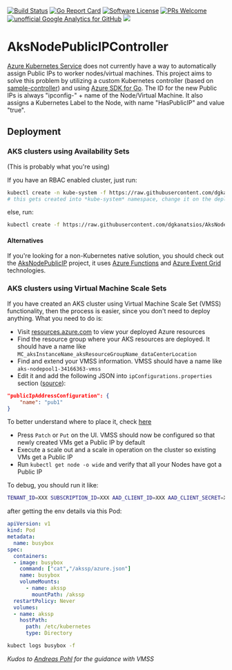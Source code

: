 [![Build Status](https://dev.azure.com/dgkanatsios/AksNodePublicIPController/_apis/build/status/AksNodePublicIPController-CI?branchName=master)](https://dev.azure.com/dgkanatsios/AksNodePublicIPController/_build/latest?definitionId=1&branchName=master)
[![Go Report Card](https://goreportcard.com/badge/github.com/dgkanatsios/AksNodePublicIPController)](https://goreportcard.com/report/github.com/dgkanatsios/AksNodePublicIPController)
[![Software License](https://img.shields.io/badge/license-MIT-brightgreen.svg?style=flat-square)](LICENSE)
[![PRs Welcome](https://img.shields.io/badge/PRs-welcome-brightgreen.svg?style=flat-square)](http://makeapullrequest.com)
[![unofficial Google Analytics for GitHub](https://gaforgithub.azurewebsites.net/api?repo=AksNodePublicIPController)](https://github.com/dgkanatsios/gaforgithub)
![](https://img.shields.io/badge/status-beta-yellow.svg)

# AksNodePublicIPController

[Azure Kubernetes Service](https://azure.microsoft.com/en-us/services/kubernetes-service/) does not currently have a way to automatically assign Public IPs to worker nodes/virtual machines. This project aims to solve this problem by utilizing a custom Kubernetes controller (based on [sample-controller](https://github.com/kubernetes/sample-controller)) and using [Azure SDK for Go](https://docs.microsoft.com/en-us/go/azure/). The ID for the new Public IPs is always "ipconfig-" + name of the Node/Virtual Machine. It also assigns a Kubernetes Label to the Node, with name "HasPublicIP" and value "true".

## Deployment

### AKS clusters using Availability Sets

(This is probably what you're using)

If you have an RBAC enabled cluster, just run:

```bash
kubectl create -n kube-system -f https://raw.githubusercontent.com/dgkanatsios/AksNodePublicIPController/master/deploy.yaml
# this gets created into *kube-system* namespace, change it on the deploy.yaml
```

else, run:

```bash
kubectl create -f https://raw.githubusercontent.com/dgkanatsios/AksNodePublicIPController/master/deploy-no-rbac.yaml
```

#### Alternatives

If you're looking for a non-Kubernetes native solution, you should check out the [AksNodePublicIP](https://github.com/dgkanatsios/AksNodePublicIP) project, it uses [Azure Functions](https://functions.azure.com) and [Azure Event Grid](https://azure.microsoft.com/en-us/services/event-grid/) technologies.

### AKS clusters using Virtual Machine Scale Sets

If you have created an AKS cluster using Virtual Machine Scale Set (VMSS) functionality, then the process is easier, since you don't need to deploy anything. What you need to do is:

- Visit [resources.azure.com](https://resources.azure.com) to view your deployed Azure resources
- Find the resource group where your AKS resources are deployed. It should have a name like `MC_aksInstanceName_aksResourceGroupName_dataCenterLocation`
- Find and extend your VMSS information. VMSS should have a name like `aks-nodepool1-34166363-vmss`
- Edit it and add the following JSON into `ipConfigurations.properties` section ([source](https://docs.microsoft.com/en-us/azure/virtual-machine-scale-sets/virtual-machine-scale-sets-networking#creating-a-scale-set-with-public-ip-per-virtual-machine)):
```json
"publicIpAddressConfiguration": {
    "name": "pub1"
}
```
To better understand where to place it, check [here](https://github.com/Azure/azure-quickstart-templates/blob/master/201-vmss-public-ip-linux/azuredeploy.json#L187)
- Press `Patch` or `Put` on the UI. VMSS should now be configured so that newly created VMs get a Public IP by default
- Execute a scale out and a scale in operation on the cluster so existing VMs get a Public IP
- Run `kubectl get node -o wide` and verify that all your Nodes have got a Public IP

To debug, you should run it like:

```bash
TENANT_ID=XXX SUBSCRIPTION_ID=XXX AAD_CLIENT_ID=XXX AAD_CLIENT_SECRET=XXX LOCATION=XXX RESOURCE_GROUP=XXX go run . --kubeconfig=~/.kube/config-aksopenarena
```

after getting the env details via this Pod:

```yaml
apiVersion: v1
kind: Pod
metadata:
  name: busybox
spec:
  containers:
  - image: busybox
    command: ["cat","/akssp/azure.json"]
    name: busybox
    volumeMounts:
      - name: akssp
        mountPath: /akssp
  restartPolicy: Never
  volumes:
  - name: akssp
    hostPath:
      path: /etc/kubernetes
      type: Directory
```

```bash
kubect logs busybox -f
```

*Kudos to [Andreas Pohl](https://twitter.com/annonator) for the guidance with VMSS*